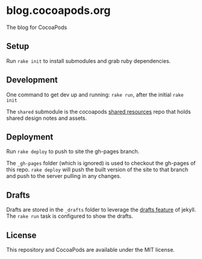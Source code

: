# blog.cocoapods.org

The blog for CocoaPods

## Setup

Run `rake init` to install submodules and grab ruby dependencies.

## Development

One command to get dev up and running: `rake run`, after the initial `rake init`

The `shared` submodule is the cocoapods [shared
resources](https://github.com/CocoaPods/shared_resources) repo that holds
shared design notes and assets.

## Deployment

Run `rake deploy` to push to site the gh-pages branch.

The `_gh-pages` folder (which is ignored) is used to checkout the gh-pages of
this repo. `rake deploy` will push the built version of the site to that branch
and push to the server pulling in any changes.

## Drafts

Drafts are stored in the `_drafts` folder to leverage the [drafts feature] of
jekyll. The `rake run` task is configured to show the drafts.

[drafts feature]: http://jekyllrb.com/docs/drafts/


## License

This repository and CocoaPods are available under the MIT license.

